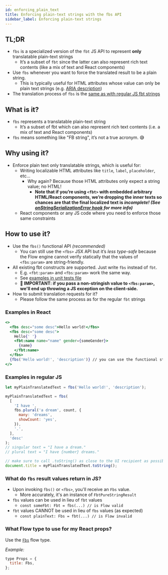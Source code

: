 ```yaml
---
id: enforcing_plain_text
title: Enforcing plain-text strings with the fbs API
sidebar_label: Enforcing plain-text strings
---
```


## TL;DR

- `fbs` is a specialized version of the `fbt` JS API to represent **only** translatable plain-text strings
  - It’s a subset of `fbt` since the latter can also represent rich text contents (like a mix of text and React components)
- Use `fbs` whenever you want to force the translated result to be a plain string.
  - This is typically useful for HTML attributes whose value can only be plain text strings (e.g. [ARIA description](https://developer.mozilla.org/en-US/docs/Web/Accessibility/ARIA/Attributes/aria-description))
- The translation process of `fbs` is the [same as with regular JS fbt strings](https://www.internalfb.com/intern/wiki/Getting-started-with-i--n/clientside-in/#how-do-i-make-sure-my-st)

## What is it?

- `fbs` represents a translatable plain-text string
  - It’s a subset of fbt which can also represent rich text contents (i.e. a mix of text and React components)
- `fbs` means something like "FB string", it’s not a true acronym. 😅

## Why using it?

- Enforce plain text only translatable strings, which is useful for:
  - Writing localizable HTML attributes like `title`, `label`, `placeholder`, etc...
    - Why again? Because those HTML attributes only expect a string value; no HTML!
      - **Note that if you’re using `<fbt>` with embedded arbitrary HTML/React components, we’re dropping the inner texts so chances are that the final localized text is _incomplete! (See [onStringSerializationError hook](https://github.com/facebook/fbt/blob/09ad3546a2f02c53af4c031113989564872eba34/flow-types/libdef/fbt.js#L109-L131) for more info)_**
  - React components or any JS code where you need to enforce those same constraints

## How to use it?

- Use the `fbs()` functional API _(recommended)_
  - You can still use the `<fbs>` JSX API but it’s _less type-safe_ because the Flow engine cannot verify statically that the values of `<fbs:param>` are string-friendly.
- All existing fbt constructs are supported. Just write `fbs` instead of `fbt`.
  - E.g. `<fbt:param>` and `<fbs:param>` work the same way.
  - See [examples in unit tests file](https://github.com/facebook/fbt/blob/09ad3546a2f02c53af4c031113989564872eba34/runtime/shared/__tests__/fbs-test.js)
  - **🚨 IMPORTANT: if you pass a non-stringish value to `<fbs:param>`, we'll end up throwing a JS exception on the client-side.**
- How to submit translation requests for it?
  - Please follow the same process as for the regular `fbt` strings

### Examples in React

```jsx
<>
  <fbs desc="some desc">Hello world!</fbs>
  <fbs desc="some desc">
    Hello{' '}
    <fbt:name name="name" gender={someGender}>
      {name}
    </fbt:name>
  </fbs>
  {fbs('Hello world!', 'description')} // you can use the functional style too
</>
```

### Examples in regular JS

```js
let myPlainTranslatedText = fbs('Hello world!', 'description');

myPlainTranslatedText = fbs(
  [
    'I have ',
    fbs.plural('a dream', count, {
      many: 'dreams',
      showCount: 'yes',
    }),
    '.',
  ],
  'desc'
);
// singular text = "I have a dream."
// plural text = "I have {number} dreams."

// make sure to call .toString() as close to the UI recipient as possible
document.title = myPlainTranslatedText.toString();
```

### What do `fbs` result values return in JS?

- Upon invoking `fbs()` or `<fbs>`, you'll receive an `Fbs` value.
  - More accurately, it's an instance of `FbtPureStringResult`
- `fbs` values can be used in lieu of `fbt` values
  - `const someFbt: Fbt = fbs(...) // is Flow valid`
- `fbt` values CANNOT be used in lieu of `fbs` values (as expected)
  - `const plainText: Fbs = fbt(...) // is Flow invalid`

### What Flow type to use for my React props?

Use the [`Fbs`](https://github.com/facebook/fbt/blob/09ad3546a2f02c53af4c031113989564872eba34/flow-types/libdef/fbt.js#L63-L69) flow type.

_Example:_

```js
type Props = {
  title: Fbs,
};
```
